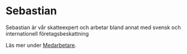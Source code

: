 Sebastian
===========
Sebastian är vår skatteexpert och arbetar bland annat med svensk och internationell företagsbeskattning

Läs mer under [Medarbetare](medarbetare#sebastian).
